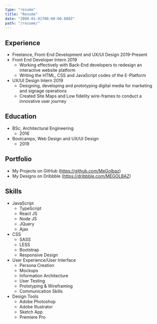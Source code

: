 ```yaml
---
type: "resume"
title: "Resume"
date: "2000-01-01T00:00:00.000Z"
path: "/resume/"
---
```


## Experience
- Freelance, Front-End Development and UX/UI Design 2019-Present
- Front End Developer Intern 2019
  - Working effectively with Back-End developers to redesign an interactive website platform
  - Writing the HTML, CSS and JavaScript codes of the E-Platform
- UX/UI Design Intern 2019
  - Designing, developing and prototyping digital media for marketing and signage operations
  - Created Site Maps and Low fidelity wire-frames to conduct a innovative user journey

## Education
- BSc, Architectural Engineering
  - 2016
- Bootcamps, Web Design and UX/UI Design
  - 2019

## Portfolio
- My Projects on GitHub (https://github.com/MeGolbaz)
- My Designs on Dribbble (https://dribbble.com/MEGOLBAZ)


## Skills
- JavaScript
  - TypeScript
  - React JS
  - Node JS
  - JQuery
  - Ajax
- CSS
  - SASS
  - LESS
  - Bootstrap
  - Responsive Design
- User Experience/User Interface
  - Persona Creation
  - Mockups
  - Information Architecture
  - User Testing
  - Prototyping & Wireframing
  - Communication Skills
- Design Tools
  - Adobe Photoshop
  - Adobe Illustrator
  - Sketch App
  - Premiere Pro  
  
